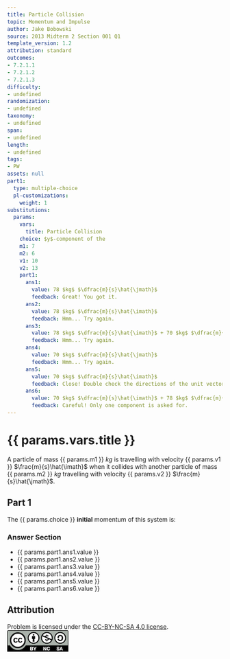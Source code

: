 ```yaml
---
title: Particle Collision
topic: Momentum and Impulse
author: Jake Bobowski
source: 2013 Midterm 2 Section 001 Q1
template_version: 1.2
attribution: standard
outcomes:
- 7.2.1.1
- 7.2.1.2
- 7.2.1.3
difficulty:
- undefined
randomization:
- undefined
taxonomy:
- undefined
span:
- undefined
length:
- undefined
tags:
- PW
assets: null
part1:
  type: multiple-choice
  pl-customizations:
    weight: 1
substitutions:
  params:
    vars:
      title: Particle Collision
    choice: $y$-component of the
    m1: 7
    m2: 6
    v1: 10
    v2: 13
    part1:
      ans1:
        value: 78 $kg$ $\dfrac{m}{s}\hat{\jmath}$
        feedback: Great! You got it.
      ans2:
        value: 78 $kg$ $\dfrac{m}{s}\hat{\imath}$
        feedback: Hmm... Try again.
      ans3:
        value: 78 $kg$ $\dfrac{m}{s}\hat{\imath}$ + 70 $kg$ $\dfrac{m}{s}\hat{\jmath}$
        feedback: Hmm... Try again.
      ans4:
        value: 70 $kg$ $\dfrac{m}{s}\hat{\jmath}$
        feedback: Hmm... Try again.
      ans5:
        value: 70 $kg$ $\dfrac{m}{s}\hat{\imath}$
        feedback: Close! Double check the directions of the unit vectors.
      ans6:
        value: 70 $kg$ $\dfrac{m}{s}\hat{\imath}$ + 78 $kg$ $\dfrac{m}{s}\hat{\jmath}$
        feedback: Careful! Only one component is asked for.
---
```

# {{ params.vars.title }}
A particle of mass {{ params.m1 }} $kg$ is travelling with velocity {{ params.v1 }} $\frac{m}{s}\hat{\imath}$ when it collides with another particle of mass {{ params.m2 }} $kg$ travelling with velocity {{ params.v2 }} $\frac{m}{s}\hat{\jmath}$.

## Part 1

The {{ params.choice }} **initial** momentum of this system is:

### Answer Section

- {{ params.part1.ans1.value }}
- {{ params.part1.ans2.value }}
- {{ params.part1.ans3.value }}
- {{ params.part1.ans4.value }}
- {{ params.part1.ans5.value }}
- {{ params.part1.ans6.value }}

## Attribution

Problem is licensed under the [CC-BY-NC-SA 4.0 license](https://creativecommons.org/licenses/by-nc-sa/4.0/).<br> ![The Creative Commons 4.0 license requiring attribution-BY, non-commercial-NC, and share-alike-SA license.](https://raw.githubusercontent.com/firasm/bits/master/by-nc-sa.png)